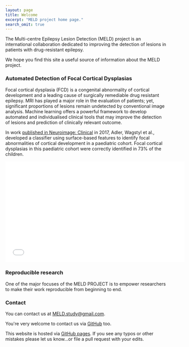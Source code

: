```yaml
---
layout: page
title: Welcome
excerpt: "MELD project home page."
search_omit: true
---
```


The Multi-centre Epilepsy Lesion Detection (MELD) project is an international collaboration dedicated to improving the detection of lesions in patients with drug-resistant epilepsy.

We hope you find this site a useful source of information about the MELD project.

### Automated Detection of Focal Cortical Dysplasias

Focal cortical dysplasia (FCD) is a congenital abnormality of cortical development and a leading cause of surgically remediable drug resistant epilepsy. MRI has played a major role in the evaluation of patients; yet, significant proportions of lesions remain undetected by conventional image analysis. Machine learning offers a powerful framework to develop automated and individualised clinical tools that may improve the detection of lesions and prediction of clinically relevant outcome. 

In work [published in Neuroimage: Clinical](http://www.sciencedirect.com/science/article/pii/S2213158216302674?via%3Dihub) in 2017, Adler, Wagstyl et al., developed a classifier using surface-based features to identify focal abnormalities of cortical development in a paediatric cohort. Focal cortical dysplasias in this paediatric cohort were correctly identified in 73% of the children.

<iframe width="560" height="315" src="//www.youtube.com/embed/ztm2knaLBFc" frameborder="0"> </iframe>

### Reproducible research

One of the major focuses of the MELD PROJECT is to empower researchers to make their work reproducible from beginning to end.


### Contact

You can contact us at [MELD.study@gmail.com](mailto:MELD.study@gmail.com).

You're very welcome to contact us via [GitHub](https://github.com/MELDProject) too. 

This website is hosted via [GitHub pages](https://github.com/MELDProject/MELDProject.github.io). If you see any typos or other mistakes please let us know...or file a pull request with your edits.


<!---
Commented out the code to list recent posts. Might be useful again one day in the future!
<ul class="post-list">
{% for post in site.posts limit:10 %}
  <li><article><a href="{{ site.url }}{{ post.url }}">{{ post.title }} <span class="entry-date"><time datetime="{{ post.date | date_to_xmlschema }}">{{ post.date | date: "%B %d, %Y" }}</time></span>{% if post.excerpt %} <span class="excerpt">{{ post.excerpt | remove: '\[ ... \]' | remove: '\( ... \)' | markdownify | strip_html | strip_newlines | escape_once }}</span>{% endif %}</a></article></li>
{% endfor %}
</ul>
-->
